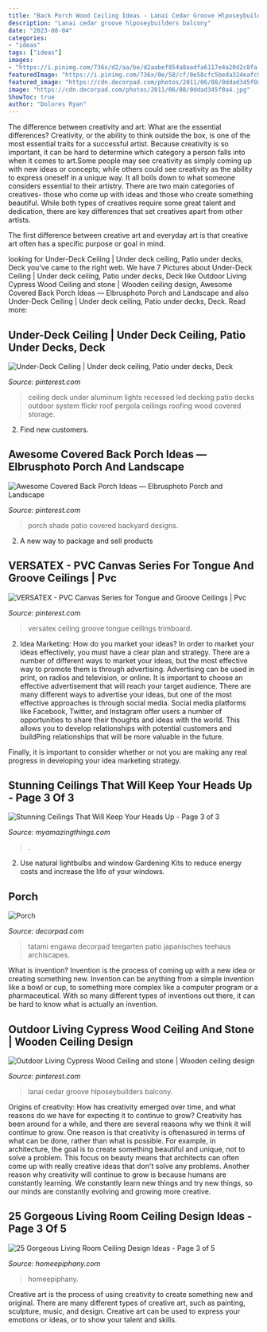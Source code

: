 ```yaml
---
title: "Back Porch Wood Ceiling Ideas - Lanai Cedar Groove Hlposeybuilders Balcony"
description: "Lanai cedar groove hlposeybuilders balcony"
date: "2023-08-04"
categories:
- "ideas"
tags: ["ideas"]
images:
- "https://i.pinimg.com/736x/d2/aa/be/d2aabef854a8aadfa6117e4a20d2c8fa.jpg"
featuredImage: "https://i.pinimg.com/736x/0e/58/cf/0e58cfc5beda324eafc9f05bd98ad1cf.jpg"
featured_image: "https://cdn.decorpad.com/photos/2011/06/08/0ddad345f0a4.jpg"
image: "https://cdn.decorpad.com/photos/2011/06/08/0ddad345f0a4.jpg"
ShowToc: true
author: "Dolores Ryan"
---
```



The difference between creativity and art: What are the essential differences?
Creativity, or the ability to think outside the box, is one of the most essential traits for a successful artist. Because creativity is so important, it can be hard to determine which category a person falls into when it comes to art.Some people may see creativity as simply coming up with new ideas or concepts; while others could see creativity as the ability to express oneself in a unique way. It all boils down to what someone considers essential to their artistry.
There are two main categories of creatives- those who come up with ideas and those who create something beautiful. While both types of creatives require some great talent and dedication, there are key differences that set creatives apart from other artists. 

The first difference between creative art and everyday art is that creative art often has a specific purpose or goal in mind.

	

		
looking for Under-Deck Ceiling | Under deck ceiling, Patio under decks, Deck you've came to the right web. We have 7 Pictures about Under-Deck Ceiling | Under deck ceiling, Patio under decks, Deck like Outdoor Living Cypress Wood Ceiling and stone | Wooden ceiling design, Awesome Covered Back Porch Ideas — Elbrusphoto Porch and Landscape and also Under-Deck Ceiling | Under deck ceiling, Patio under decks, Deck. Read more:
		
    
## Under-Deck Ceiling | Under Deck Ceiling, Patio Under Decks, Deck

<img loading=lazy src="https://i.pinimg.com/736x/98/bb/81/98bb81b8519ccebe3807e52fea5c6e22--decking-ideas-pergola-ideas.jpg" onerror="this.onerror=null;this.src='https://tse2.mm.bing.net/th?id=OIP.Ldy1Kw6xDNIqbRSjt_v3qwHaFa&amp;pid=15.1';" alt="Under-Deck Ceiling | Under deck ceiling, Patio under decks, Deck">

_Source: pinterest.com_

>ceiling deck under aluminum lights recessed led decking patio decks outdoor system flickr roof pergola ceilings roofing wood covered storage. 

	

2. Find new customers.

    
## Awesome Covered Back Porch Ideas — Elbrusphoto Porch And Landscape

<img loading=lazy src="https://i.pinimg.com/736x/0e/58/cf/0e58cfc5beda324eafc9f05bd98ad1cf.jpg" onerror="this.onerror=null;this.src='https://tse3.mm.bing.net/th?id=OIP.FGDAhWgrLIbkIFlGs5vpcwHaFj&amp;pid=15.1';" alt="Awesome Covered Back Porch Ideas — Elbrusphoto Porch and Landscape">

_Source: pinterest.com_

>porch shade patio covered backyard designs. 

	

2. A new way to package and sell products

    
## VERSATEX - PVC Canvas Series For Tongue And Groove Ceilings | Pvc

<img loading=lazy src="https://i.pinimg.com/736x/f3/63/44/f363448698efd7b733237f8ac679601b.jpg" onerror="this.onerror=null;this.src='https://tse4.mm.bing.net/th?id=OIP.DPBz92_c2oWQ02eTxjc4LgHaJ3&amp;pid=15.1';" alt="VERSATEX - PVC Canvas Series for Tongue and Groove Ceilings | Pvc">

_Source: pinterest.com_

>versatex ceiling groove tongue ceilings trimboard. 

	

2. Idea Marketing: How do you market your ideas?
In order to market your ideas effectively, you must have a clear plan and strategy. There are a number of different ways to market your ideas, but the most effective way to promote them is through advertising. Advertising can be used in print, on radios and television, or online. It is important to choose an effective advertisement that will reach your target audience.
There are many different ways to advertise your ideas, but one of the most effective approaches is through social media. Social media platforms like Facebook, Twitter, and Instagram offer users a number of opportunities to share their thoughts and ideas with the world. This allows you to develop relationships with potential customers and buildPing relationships that will be more valuable in the future.

Finally, it is important to consider whether or not you are making any real progress in developing your idea marketing strategy.

    
## Stunning Ceilings That Will Keep Your Heads Up - Page 3 Of 3

<img loading=lazy src="https://myamazingthings.com/wp-content/uploads/2016/11/modern-interiors-could-use-a-touch-of-wood-on-a-ceiling.jpg" onerror="this.onerror=null;this.src='https://tse2.mm.bing.net/th?id=OIP.h2I9jiaEHgwFlzaB4rs-UQHaLH&amp;pid=15.1';" alt="Stunning Ceilings That Will Keep Your Heads Up - Page 3 of 3">

_Source: myamazingthings.com_

>. 

	

2. Use natural lightbulbs and window Gardening Kits to reduce energy costs and increase the life of your windows.

    
## Porch

<img loading=lazy src="https://cdn.decorpad.com/photos/2011/06/08/0ddad345f0a4.jpg" onerror="this.onerror=null;this.src='https://tse2.mm.bing.net/th?id=OIP.48KpwAD_76gSNSm-nTqzuAHaJ4&amp;pid=15.1';" alt="Porch">

_Source: decorpad.com_

>tatami engawa decorpad teegarten patio japanisches teehaus archiscapes. 

	

What is invention?
Invention is the process of coming up with a new idea or creating something new. Invention can be anything from a simple invention like a bowl or cup, to something more complex like a computer program or a pharmaceutical. With so many different types of inventions out there, it can be hard to know what is actually an invention.

    
## Outdoor Living Cypress Wood Ceiling And Stone | Wooden Ceiling Design

<img loading=lazy src="https://i.pinimg.com/736x/d2/aa/be/d2aabef854a8aadfa6117e4a20d2c8fa.jpg" onerror="this.onerror=null;this.src='https://tse2.mm.bing.net/th?id=OIP.wN-QLpnj4vTxiqr1R8hvBgAAAA&amp;pid=15.1';" alt="Outdoor Living Cypress Wood Ceiling and stone | Wooden ceiling design">

_Source: pinterest.com_

>lanai cedar groove hlposeybuilders balcony. 

	

Origins of creativity: How has creativity emerged over time, and what reasons do we have for expecting it to continue to grow?
Creativity has been around for a while, and there are several reasons why we think it will continue to grow. One reason is that creativity is oftenasured in terms of what can be done, rather than what is possible. For example, in architecture, the goal is to create something beautiful and unique, not to solve a problem. This focus on beauty means that architects can often come up with really creative ideas that don't solve any problems. Another reason why creativity will continue to grow is because humans are constantly learning. We constantly learn new things and try new things, so our minds are constantly evolving and growing more creative.

    
## 25 Gorgeous Living Room Ceiling Design Ideas - Page 3 Of 5

<img loading=lazy src="https://homeepiphany.com/wp-content/uploads/2016/06/25-Gorgeous-Living-Room-Ceiling-Design-Ideas-14-768x576.jpg" onerror="this.onerror=null;this.src='https://tse1.mm.bing.net/th?id=OIP.q9LtE6tdvePor1MBZWIvWAHaFj&amp;pid=15.1';" alt="25 Gorgeous Living Room Ceiling Design Ideas - Page 3 of 5">

_Source: homeepiphany.com_

>homeepiphany. 

	

Creative art is the process of using creativity to create something new and original. There are many different types of creative art, such as painting, sculpture, music, and design. Creative art can be used to express your emotions or ideas, or to show your talent and skills.

